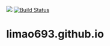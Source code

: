 [![](https://travis-ci.org/Alamofire/Alamofire.svg?branch=master)](https://travis-ci.com/limao693/limao693.github.io)
[![Build Status](https://travis-ci.com/limao693/limao693.github.io.svg?branch=hexo)](https://travis-ci.com/limao693/limao693.github.io)
# limao693.github.io
